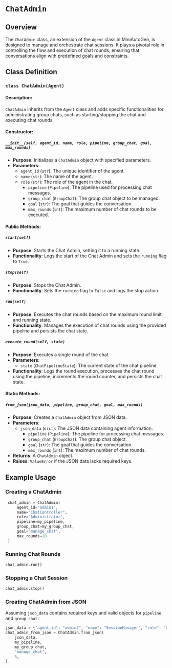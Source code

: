 # `ChatAdmin`

## Overview
The `ChatAdmin` class, an extension of the `Agent` class in MiniAutoGen, is designed to manage and orchestrate chat sessions. It plays a pivotal role in controlling the flow and execution of chat rounds, ensuring that conversations align with predefined goals and constraints.

## Class Definition

### `class ChatAdmin(Agent)`

#### Description:
`ChatAdmin` inherits from the `Agent` class and adds specific functionalities for administrating group chats, such as starting/stopping the chat and executing chat rounds.

#### Constructor:
##### `__init__(self, agent_id, name, role, pipeline, group_chat, goal, max_rounds)`
- **Purpose**: Initializes a `ChatAdmin` object with specified parameters.
- **Parameters**:
  - `agent_id` (`str`): The unique identifier of the agent.
  - `name` (`str`): The name of the agent.
  - `role` (`str`): The role of the agent in the chat.
    - `pipeline` (`Pipeline`): The pipeline used for processing chat messages.
    - `group_chat` (`GroupChat`): The group chat object to be managed.
    - `goal` (`str`): The goal that guides the conversation.
    - `max_rounds` (`int`): The maximum number of chat rounds to be executed.

#### Public Methods:
##### `start(self)`
- **Purpose**: Starts the Chat Admin, setting it to a running state.
- **Functionality**: Logs the start of the Chat Admin and sets the `running` flag to `True`.

##### `stop(self)`
- **Purpose**: Stops the Chat Admin.
- **Functionality**: Sets the `running` flag to `False` and logs the stop action.

##### `run(self)`
- **Purpose**: Executes the chat rounds based on the maximum round limit and running state.
- **Functionality**: Manages the execution of chat rounds using the provided pipeline and persists the chat state.

##### `execute_round(self, state)`
- **Purpose**: Executes a single round of the chat.
- **Parameters**:
  - `state` (`ChatPipelineState`): The current state of the chat pipeline.
- **Functionality**: Logs the round execution, processes the chat round using the pipeline, increments the round counter, and persists the chat state.

#### Static Methods:
##### `from_json(json_data, pipeline, group_chat, goal, max_rounds)`
- **Purpose**: Creates a `ChatAdmin` object from JSON data.
- **Parameters**:
  - `json_data` (`dict`): The JSON data containing agent information.
    - `pipeline` (`Pipeline`): The pipeline for processing chat messages.
    - `group_chat` (`GroupChat`): The group chat object.
    - `goal` (`str`): The goal that guides the conversation.
    - `max_rounds` (`int`): The maximum number of chat rounds.
- **Returns**: A `ChatAdmin` object.
- **Raises**: `ValueError` if the JSON data lacks required keys.

## Example Usage

### Creating a ChatAdmin
```python
 chat_admin = ChatAdmin(
     agent_id="admin1",
     name="ChatController",
     role="Administrator",
     pipeline=my_pipeline,
     group_chat=my_group_chat,
     goal="manage_chat",
     max_rounds=10
 )
```

### Running Chat Rounds
```python
chat_admin.run()
```

### Stopping a Chat Session
```python
chat_admin.stop()
```

### Creating ChatAdmin from JSON
Assuming `json_data` contains required keys and valid objects for `pipeline` and `group_chat`:
```python
json_data = {"agent_id": "admin2", "name": "SessionManager", "role": "Coordinator"}
chat_admin_from_json = ChatAdmin.from_json(
    json_data,
    my_pipeline,
    my_group_chat,
    "manage_chat",
    5,
)
```